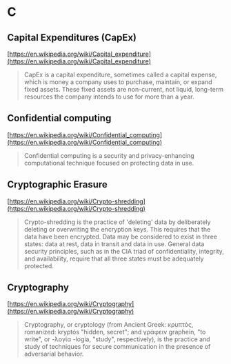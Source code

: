 # C

##  Capital Expenditures (CapEx)

[https://en.wikipedia.org/wiki/Capital_expenditure](https://en.wikipedia.org/wiki/Capital_expenditure)

> CapEx is a capital expenditure, sometimes called a capital expense, which is money a company uses to purchase, maintain, or expand fixed assets. These fixed assets are non-current, not liquid, long-term resources the company intends to use for more than a year.

## Confidential computing

[https://en.wikipedia.org/wiki/Confidential_computing](https://en.wikipedia.org/wiki/Confidential_computing)

> Confidential computing is a security and privacy-enhancing computational technique focused on protecting data in use.

## Cryptographic Erasure

[https://en.wikipedia.org/wiki/Crypto-shredding](https://en.wikipedia.org/wiki/Crypto-shredding)

> Crypto-shredding is the practice of 'deleting' data by deliberately deleting or overwriting the encryption keys. This requires that the data have been encrypted. Data may be considered to exist in three states: data at rest, data in transit and data in use. General data security principles, such as in the CIA triad of confidentiality, integrity, and availability, require that all three states must be adequately protected.

## Cryptography

[https://en.wikipedia.org/wiki/Cryptography](https://en.wikipedia.org/wiki/Cryptography)

> Cryptography, or cryptology (from Ancient Greek: κρυπτός, romanized: kryptós "hidden, secret"; and γράφειν graphein, "to write", or -λογία -logia, "study", respectively), is the practice and study of techniques for secure communication in the presence of adversarial behavior.
